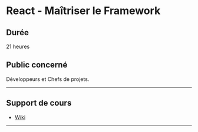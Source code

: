 # React - Maîtriser le Framework

## Durée

21 heures

## Public concerné

Développeurs et Chefs de projets.

___

## Support de cours

* [Wiki](https://github.com/seeren-training/React/wiki)

___